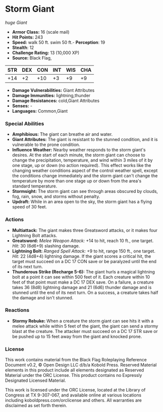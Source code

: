 # Storm Giant

*huge* *Giant*

- **Armor Class:** 16 (scale mail)
- **Hit Points:** 243 
- **Speed:** walk 50 ft. swim 50 ft.- **Perception**: 19
- **Stealth**: 12
- **Challenge Rating:** 13 (10,000 XP)
- **Source:** Black Flag,

| STR | DEX | CON | INT | WIS | CHA |
| --- | --- | --- | --- | --- | --- |
| +14 | +2 | +10 | +3 | +9 | +9 |

- **Damage Vulnerabilities:** Giant Attributes
- **Damage Immunities:** lightning,thunder
- **Damage Resistances:** cold,Giant Attributes
- **Senses:** -
- **Languages:** Common,Giant

### Special Abilities

- **Amphibious:** The giant can breathe air and water.
- **Giant Attributes:** The giant is resistant to the stunned condition, and it is vulnerable to the prone condition.
- **Influence Weather:** Nearby weather responds to the storm giant's desires. At the start of each minute, the storm giant can choose to change the precipitation, temperature, and wind within 3 miles of it by one stage, up or down (no action required). This effect works like the changing weather conditions aspect of the control weather spell, except the conditions change immediately and the storm giant can't change the temperature by more than one stage up or down from the area's standard temperature.
- **Stormsight:** The storm giant can see through areas obscured by clouds, fog, rain, snow, and storms without penalty.
- **Updraft:** While in an area open to the sky, the storm giant has a flying speed of 30 feet.

### Actions

- **Multiattack:** The giant makes three Greatsword attacks, or it makes four Lightning Bolt attacks.
- **Greatsword:** _Melee Weapon Attack:_ +14 to hit, reach 10 ft., one target. _Hit:_ 30 (6d6+9) slashing damage.
- **Lightning Bolt:** _Ranged Spell Attack:_ +9 to hit, range 150 ft., one target. _Hit:_ 22 (4d8+4) lightning damage. If the giant scores a critical hit, the target must succeed on a DC 17 CON save or be paralyzed until the end of its next turn.
- **Thunderous Strike (Recharge 5-6):** The giant hurls a magical lightning bolt at a point it can see within 500 feet of it. Each creature within 10 feet of that point must make a DC 17 DEX save. On a failure, a creature takes 36 (8d8) lightning damage and 21 (6d6) thunder damage and is stunned until the end of its next turn. On a success, a creature takes half the damage and isn't stunned.

### Reactions

- **Stormy Rebuke:** When a creature the storm giant can see hits it with a melee attack while within 5 feet of the giant, the giant can send a stormy blast at the creature. The attacker must succeed on a DC 17 STR save or be pushed up to 15 feet away from the giant and knocked prone.


### License

This work contains material from the Black Flag Roleplaying Reference Document v0.2, © Open Design LLC d/b/a Kobold Press. Reserved Material elements in this product include all elements designated as Reserved Material under the ORC License. This product contains no Expressly Designated Licensed Material.

This work is licensed under the ORC License, located at the Library of Congress at TX 9-307-067, and available online at various locations including koboldpress.com/orclicense and others. All warranties are disclaimed as set forth therein.
